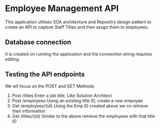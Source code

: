 # Employee Management API
This application utilises SOA architecture and Repositry design pattern to create an API to capture Staff Titles and then assgn them to employees.

## Database connection
It is created on running the application and the connection string requires editing.

## Testing the API endpoints
We wll focus on the POST and GET Methods
1) Post /titles
    Enter a job title, Like Solution Architect
2) Post /employees
    Using an existing title ID, create a new empoyee 
3) Get /employees/{id}
    Using the Emp ID created above we cn retrieve their information
4) Get /titles/{id}
    Similar to the above retrieve the employees with that title ID
